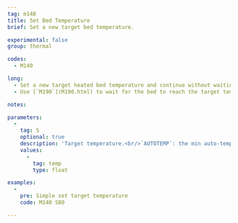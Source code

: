 ```yaml
---
tag: m140
title: Set Bed Temperature
brief: Set a new target bed temperature.

experimental: false
group: thermal

codes:
  - M140

long:
  - Set a new target heated bed temperature and continue without waiting. The firmware will continue to try to reach and hold the temperature in the background.
  - Use [`M190`](M190.html) to wait for the bed to reach the target temperature.

notes:

parameters:
  -
    tag: S
    optional: true
    description: 'Target temperature.<br/>`AUTOTEMP`: the min auto-temperature.'
    values:
      -
        tag: temp
        type: float

examples:
  -
    pre: Simple set target temperature
    code: M140 S80

---
```


